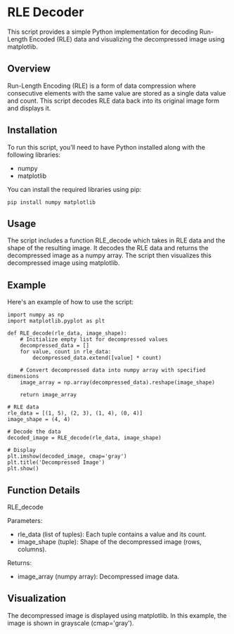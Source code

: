 # RLE Decoder
This script provides a simple Python implementation for decoding Run-Length Encoded (RLE) data and visualizing the decompressed image using matplotlib.

## Overview
Run-Length Encoding (RLE) is a form of data compression where consecutive elements with the same value are stored as a single data value and count. This script decodes RLE data back into its original image form and displays it.

## Installation
To run this script, you'll need to have Python installed along with the following libraries:

- numpy
- matplotlib

You can install the required libraries using pip:
```
pip install numpy matplotlib
```
## Usage

The script includes a function RLE_decode which takes in RLE data and the shape of the resulting image. It decodes the RLE data and returns the decompressed image as a numpy array. The script then visualizes this decompressed image using matplotlib.

## Example

Here's an example of how to use the script:

```
import numpy as np
import matplotlib.pyplot as plt

def RLE_decode(rle_data, image_shape):
    # Initialize empty list for decompressed values
    decompressed_data = []
    for value, count in rle_data:
        decompressed_data.extend([value] * count)
        
    # Convert decompressed data into numpy array with specified dimensions
    image_array = np.array(decompressed_data).reshape(image_shape)
    
    return image_array

# RLE data
rle_data = [(1, 5), (2, 3), (1, 4), (0, 4)]
image_shape = (4, 4)

# Decode the data
decoded_image = RLE_decode(rle_data, image_shape)

# Display 
plt.imshow(decoded_image, cmap='gray')
plt.title('Decompressed Image')
plt.show()
```

## Function Details
RLE_decode

Parameters:

- rle_data (list of tuples): Each tuple contains a value and its count.
- image_shape (tuple): Shape of the decompressed image (rows, columns).

Returns:

- image_array (numpy array): Decompressed image data.

## Visualization
The decompressed image is displayed using matplotlib. In this example, the image is shown in grayscale (cmap='gray').
